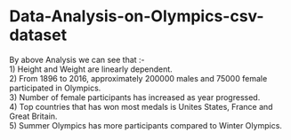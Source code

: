 # Data-Analysis-on-Olympics-csv-dataset   
By above Analysis we can see that :-              
    1) Height and Weight are linearly dependent.             
    2) From 1896 to 2016, approximately 200000 males and 75000 female participated in Olympics.          
    3) Number of female participants has increased as year progressed.            
    4) Top countries that has won most medals is Unites States, France and Great Britain.              
    5) Summer Olympics has more participants compared to Winter Olympics.              

